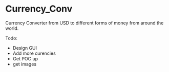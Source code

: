# Currency_Conv
Currency Converter from USD to different forms of money from around the world.

Todo:
- Design GUI
- Add more curencies
- Get POC up
- get images
